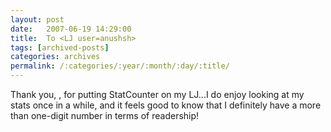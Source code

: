 ```yaml
---
layout: post
date:	2007-06-19 14:29:00
title:  To <LJ user=anushsh>
tags: [archived-posts]
categories: archives
permalink: /:categories/:year/:month/:day/:title/
---
```

Thank you, <LJ user="anushsh">, for putting StatCounter on my LJ...I do enjoy looking at my stats once in a while, and it feels good to know that I definitely have a more than one-digit number in terms of readership!
